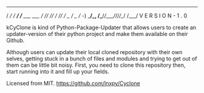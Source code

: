   _____     _______
 / ___/_ __/ ___/ /__  ___  ___
/ /__/ // / /__/ / _ \/ _ \/ -_)
\___/\_, /\___/_/\___/_//_/\__/
    /___/ V E R S I O N - 1 . 0


kCyClone is kind of Python-Package-Updater that allows users to create an 
updater-version of their python project and make them
available on their Github.

Although users can update their local cloned repository with their own selves, getting 
stuck in a bunch of files and modules and trying to get out of them can be little bit noisy.
First, you need to clone this repository then, start running into it and fill up your fields.

Licensed from MIT.
https://github.com/lnxpy/Cyclone
